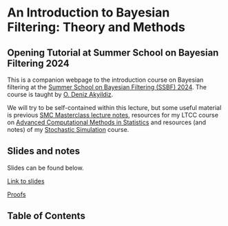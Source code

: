 # An Introduction to Bayesian Filtering: Theory and Methods

## Opening Tutorial at Summer School on Bayesian Filtering 2024

This is a companion webpage to the introduction course on Bayesian filtering at the [Summer School on Bayesian Filtering (SSBF) 2024](https://www.icms.org.uk/SSBF2024). The course is taught by [O. Deniz Akyildiz](https://akyildiz.me).

We will try to be self-contained within this lecture, but some useful material is previous [SMC Masterclass lecture notes](https://akyildiz.me/works/smc_masterclass.pdf), resources for my LTCC course on [Advanced Computational Methods in Statistics](https://akyildiz.me/advanced-computational-statistics/intro.html) and resources (and notes) of my [Stochastic Simulation](https://akyildiz.me/stochastic-simulation) course.

## Slides and notes

Slides can be found below.

[Link to slides](https://akyildiz.me/teaching/ssbf/main.pdf)

[Proofs](https://akyildiz.me/teaching/ssbf/proofs.pdf)

## Table of Contents

```{tableofcontents}
```
